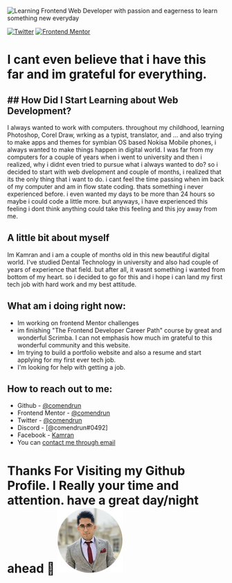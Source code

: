 ![Learning Frontend Web Developer with passion and eagerness to learn something new everyday](./images/IMG_20210407_201928_984%20-%202.jpg)

<div align="left">
    <a href="https://twitter.com/comendrun" target="_blank"><img src="https://img.shields.io/twitter/follow/comendrun?style=for-the-badge" alt="Twitter" /></a>
    <a href="https://www.frontendmentor.io/profile/comendrun" target="_blank"><img src="https://img.shields.io/badge/Frontend%20Mentor-comendrun-green" alt="Frontend Mentor" /></a>
</div>

# I cant even believe that i have this far and im grateful for everything.

## ## How Did I Start Learning about Web Development?

I always wanted to work with computers. throughout my childhood, learning Photoshop, Corel Draw, wrking as a typist, translator, and ... and also trying to make apps and themes for symbian OS based Nokisa Mobile phones, i always wanted to make things happen in digital world. I was far from my computers for a couple of years when i went to university and then i realized, why i didnt even tried to pursue what i always wanted to do?
so i decided to start with web dvelopment and couple of months, i realized that its the only thing that i want to do. i cant feel the time passing when im back of my computer and am in flow state coding. thats something i never experienced before. i even wanted my days to be more than 24 hours so maybe i could code a little more. but anyways, i have experienced this feeling i dont think anything could take this feeling and this joy away from me.

## A little bit about myself

Im Kamran and i am a couple of months old in this new beautiful digital world. I've studied Dental Technology in university and also had couple of years of experience that field. but after all, it wasnt something i wanted from bottom of my heart. so i decided to go for this and i hope i can land my first tech job with hard work and my best attitude.

## What am i doing right now:

- Im working on frontend Mentor challenges
- im finishing "The Frontend Developer Career Path" course by great and wonderful Scrimba. I can not emphasis how much im grateful to this wonderful community and this website.
- Im trying to build a portfolio website and also a resume and start applying for my first ever tech job.
- I'm looking for help with getting a job.

## How to reach out to me:

- Github - [@comendrun](https://github.com/comendrun)
- Frontend Mentor - [@comendrun](https://www.frontendmentor.io/profile/comendrun)
- Twitter - [@comendrun](https://twitter.com/comendrun)
- Discord - [@comendrun#0492]
- Facebook - [Kamran](https://www.facebook.com/profile.php?id=100075303231964)
- You can [contact me through email](mailto:kamran.rouhani.dev@gmail.com)

# Thanks For Visiting my Github Profile. I Really your time and attention. have a great day/night ahead 👋 <img alt="comendrun" src="./images/comendrun-small.jpg" />
